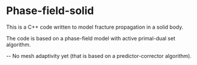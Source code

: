 # Phase-field-solid

This is a C++ code written to model fracture propagation in a solid body.

The code is based on a phase-field model with active primal-dual set algorithm.


-- No mesh adaptivity yet (that is based on a predictor-corrector algorithm).
